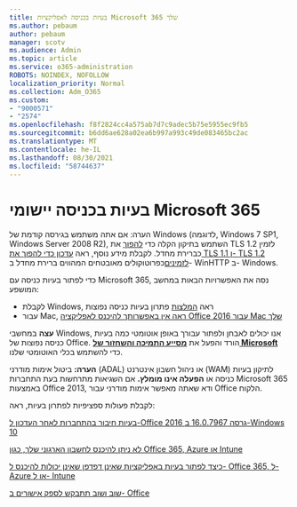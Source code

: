 ```yaml
---
title: בעיות בכניסה לאפליקציות Microsoft 365 שלך
ms.author: pebaum
author: pebaum
manager: scotv
ms.audience: Admin
ms.topic: article
ms.service: o365-administration
ROBOTS: NOINDEX, NOFOLLOW
localization_priority: Normal
ms.collection: Adm_O365
ms.custom:
- "9000571"
- "2574"
ms.openlocfilehash: f8f2824cc4a575ab7d7c9adec5b75e5955ec9fb5
ms.sourcegitcommit: b6dd6ae628a02ea6b997a993c49de083465bc2ac
ms.translationtype: MT
ms.contentlocale: he-IL
ms.lasthandoff: 08/30/2021
ms.locfileid: "58744637"
---
```

# <a name="issues-signing-into-microsoft-365-apps"></a>בעיות בכניסה יישומי Microsoft 365

הערה: אם אתה משתמש בגירסה קודמת של Windows (לדוגמה, Windows 7 SP1, Windows Server 2008 R2), השתמש בתיקון הקלה כדי [להפוך](https://download.microsoft.com/download/0/6/5/0658B1A7-6D2E-474F-BC2C-D69E5B9E9A68/MicrosoftEasyFix51044.msi) את TLS 1.2 לזמין כברירת מחדל. לקבלת מידע נוסף, ראה [עדכון כדי להפוך את TLS 1.1 ו- TLS 1.2 לזמינים](https://support.microsoft.com/topic/update-to-enable-tls-1-1-and-tls-1-2-as-default-secure-protocols-in-winhttp-in-windows-c4bd73d2-31d7-761e-0178-11268bb10392)כפרוטוקולים מאובטחים המהווים ברירת מחדל ב- WinHTTP ב- Windows.

כדי לפתור בעיות כניסה עם Microsoft 365, נסה את האפשרויות הבאות במחשב המושפע:  

- לקבלת Windows, ראה [המלצות](https://docs.microsoft.com/office365/troubleshoot/administration/disabling-adal-wam-not-recommended#recommendations-on-resolving-common-sign-in-issues) פתרון בעיות כניסה נפוצות
- עבור Mac, [ראה אין באפשרותך להיכנס לאפליקציה Office 2016 עבור Mac שלך](https://docs.microsoft.com/office365/troubleshoot/authentication/sign-in-to-office-2016-for-mac-fail)

**עצה** במחשבי Windows, אנו יכולים לאבחן ולפתור עבורך באופן אוטומטי כמה בעיות כניסה נפוצות של Office. הורד והפעל את  **[מסייע התמיכה והשחזור של Microsoft](https://aka.ms/SaRA-OfficeSignInScenario)** כדי להשתמש בכלי האוטומטי שלנו.

**הערה:** ביטול אימות מודרני (ADAL) או ניהול חשבון אינטרנט (WAM) לתיקון בעיות כניסה או **הפעלה אינו מומלץ.** אם השגיאות מתרחשות בעת התחברות Microsoft 365 באמצעות Office 2013, [](https://docs.microsoft.com/microsoft-365/admin/security-and-compliance/enable-modern-authentication) ודא שאתה מאפשר אימות מודרני עבור Office הלקוח.

לקבלת פעולות ספציפיות לפתרון בעיות, ראה:

[בעיות חיבור בהתחברות לאחר העדכון ל-Office 2016 גרסה 16.0.7967 ב-Windows 10](https://docs.microsoft.com/office365/troubleshoot/administration/connection-issue-when-sign-in-office-2016)  

[לא ניתן להיכנס לחשבון הארגוני שלך, כגון Office 365, Azure או Intune](https://docs.microsoft.com/office365/troubleshoot/authentication/sign-in-to-office-365-azure-intune)

[כיצד לפתור בעיות באפליקציות שאינן דפדפן שאינן יכולות להיכנס ל- Office 365, ל- Azure או ל- Intune](https://support.office.com/article/how-to-troubleshoot-non-browser-apps-that-can-t-sign-in-to-office-365-azure-or-intune-3ba1b268-66f6-462c-b0e5-070f5c2603c1?ui=en-US&rs=en-US&ad=US)

[שוב ושוב תתבקש לספק אישורים ב- Office](https://docs.microsoft.com/office365/troubleshoot/authentication/access-denied-when-connect-to-office-365)